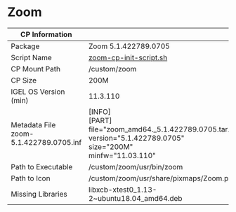 # Zoom

|  CP Information |            |
|---------------------|------------|
| Package | Zoom 5.1.422789.0705|
| Script Name | [zoom-cp-init-script.sh](zoom-cp-init-script.sh) |
| CP Mount Path | /custom/zoom |
| CP Size | 200M |
| IGEL OS Version (min) | 11.3.110 |
| Metadata File <br /> zoom-5.1.422789.0705.inf | [INFO] <br /> [PART] <br /> file="zoom_amd64._5.1.422789.0705.tar.bz2" <br /> version="5.1.422789.0705" <br /> size="200M" <br /> minfw="11.03.110" |
| Path to Executable | /custom/zoom/usr/bin/zoom |
| Path to Icon | /custom/zoom/usr/share/pixmaps/Zoom.png |
| Missing Libraries | libxcb-xtest0_1.13-2~ubuntu18.04_amd64.deb |
